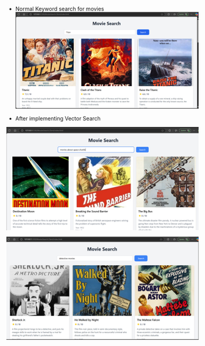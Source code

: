 

- Normal Keyword search for movies
![alt text](image.png)

- After implementing Vector Search

![alt text](image-1.png)

![alt text](image-2.png)